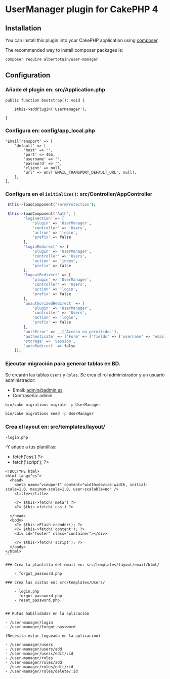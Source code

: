 # UserManager plugin for CakePHP 4

## Installation

You can install this plugin into your CakePHP application using [composer](https://getcomposer.org).

The recommended way to install composer packages is:

```bash
composer require albertotain/user-manager
```

## Configuration

### Añade el plugin en: src/Application.php

```
public function bootstrap(): void {

	$this->addPlugin('UserManager');

}
```

### Configura en: config/app_local.php

    'EmailTransport' => [
        'default' => [
            'host' => '',
            'port' => 465,
            'username' => '',
            'password' => '',
            'client' => null,
            'url' => env('EMAIL_TRANSPORT_DEFAULT_URL', null),
        ],
    ],

### Configura en el `initialize()`: src/Controller/AppController

```bash
 $this->loadComponent('FormProtection');

 $this->loadComponent('Auth', [
		'loginAction' => [
			'plugin' => 'UserManager',
			'controller' => 'Users',
			'action' => 'login',
            'prefix' => false
		],
		'loginRedirect' => [
			'plugin' => 'UserManager',
			'controller' => 'Users',
			'action' => 'index',
            'prefix' => false
		],
		'logoutRedirect' => [
			'plugin' => 'UserManager',
			'controller' => 'Users',
			'action' => 'login',
			'prefix' => false
		],
		'unauthorizedRedirect' => [
			'plugin' => 'UserManager',
			'controller' => 'Users',
			'action' => 'login',
			'prefix' => false
		],
		'authError' => __('Acceso no permitido.'),
		'authenticate' => ['Form' => ['fields' => ['username' => 'email']]],
		'storage' => 'Session',
		'autoRedirect' => false
	]);
```

### Ejecutar migración para generar tablas en BD.

Se crearán las tablas `Users` y `Roles`. Se crea el rol administrador y un usuario administrador:
- Email: admin@admin.es
- Contraseña: admin

```bash
bin/cake migrations migrate -p UserManager

bin/cake migrations seed -p UserManager

```

### Crea el layout en: src/templates/layout/

    -login.php

-Y añade a tus plantillas:
  - <?= $this->fetch('css') ?>
  - <?= $this->fetch('script'); ?>

````
<!DOCTYPE html>
<html lang="es">
  <head>
    <meta name="viewport" content="width=device-width, initial-scale=1.0, maximum-scale=1.0, user-scalable=no" />
    <title></title>
  
    <?= $this->fetch('meta') ?>
    <?= $this->fetch('css') ?>

  </head>
  <body>
    <?= $this->Flash->render(); ?>
    <?= $this->fetch('content'); ?>
    <div id="footer" class="container"></div>
    
    <?= $this->fetch('script'); ?>
  </body>
</html>
```

### Crea la plantilla del email en: src/templates/layout/email/html/

    - forgot_password.php

### Crea las vistas en: src/templates/Users/

    - login.php
    - forgot_password.php
    - reset_password.php


## Rutas habilidadas en la aplicación

- /user-manager/login
- /user-manager/forgot-password

(Necesita estar logueado en la aplicación)

- /user-manager/users
- /user-manager/users/add
- /user-manager/users/edit/:id
- /user-manager/roles
- /user-manager/roles/add
- /user-manager/roles/edit/:id
- /user-manager/roles/delete/:id
